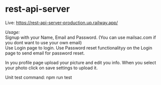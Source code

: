 # rest-api-server

Live: https://rest-api-server-production.up.railway.app/

*Usage:* <br>
Signup with your Name, Email and Password. (You can use mailsac.com if you dont want to use your own email)<br>
Use Login page to login.
Use Password reset functionalityy on the Login page to send email for password reset.<br>

In you profile page upload your picture and edit you info. When you select your photo click on save settings to upload it.<br>

Unit test command: npm run test


